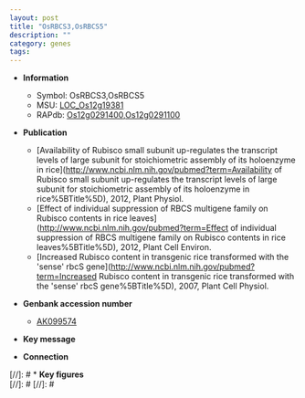```yaml
---
layout: post
title: "OsRBCS3,OsRBCS5"
description: ""
category: genes
tags: 
---
```


* **Information**  
    + Symbol: OsRBCS3,OsRBCS5  
    + MSU: [LOC_Os12g19381](http://rice.plantbiology.msu.edu/cgi-bin/ORF_infopage.cgi?orf=LOC_Os12g19381)  
    + RAPdb: [Os12g0291400](http://rapdb.dna.affrc.go.jp/viewer/gbrowse_details/irgsp1?name=Os12g0291400),[Os12g0291100](http://rapdb.dna.affrc.go.jp/viewer/gbrowse_details/irgsp1?name=Os12g0291100)  

* **Publication**  
    + [Availability of Rubisco small subunit up-regulates the transcript levels of large subunit for stoichiometric assembly of its holoenzyme in rice](http://www.ncbi.nlm.nih.gov/pubmed?term=Availability of Rubisco small subunit up-regulates the transcript levels of large subunit for stoichiometric assembly of its holoenzyme in rice%5BTitle%5D), 2012, Plant Physiol.
    + [Effect of individual suppression of RBCS multigene family on Rubisco contents in rice leaves](http://www.ncbi.nlm.nih.gov/pubmed?term=Effect of individual suppression of RBCS multigene family on Rubisco contents in rice leaves%5BTitle%5D), 2012, Plant Cell Environ.
    + [Increased Rubisco content in transgenic rice transformed with the 'sense' rbcS gene](http://www.ncbi.nlm.nih.gov/pubmed?term=Increased Rubisco content in transgenic rice transformed with the 'sense' rbcS gene%5BTitle%5D), 2007, Plant Cell Physiol.

* **Genbank accession number**  
    + [AK099574](http://www.ncbi.nlm.nih.gov/nuccore/AK099574)

* **Key message**  

* **Connection**  

[//]: # * **Key figures**  
[//]: # 
[//]: # 
